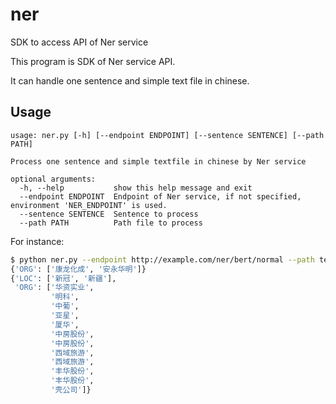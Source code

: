 # ner

SDK to access API of Ner service

This program is SDK of Ner service API.  

It can handle one sentence and simple text file in chinese. 

## Usage
```text
usage: ner.py [-h] [--endpoint ENDPOINT] [--sentence SENTENCE] [--path PATH]

Process one sentence and simple textfile in chinese by Ner service

optional arguments:
  -h, --help           show this help message and exit
  --endpoint ENDPOINT  Endpoint of Ner service, if not specified, environment 'NER_ENDPOINT' is used.
  --sentence SENTENCE  Sentence to process
  --path PATH          Path file to process
```  
  
For instance:  
```bash
$ python ner.py --endpoint http://example.com/ner/bert/normal --path test.txt --sentence '康龙化成(03759)拟续聘安永华明为2020年度境内会计师事 务所'
{'ORG': ['康龙化成', '安永华明']}
{'LOC': ['新冠', '新疆'],
 'ORG': ['华资实业',
         '明科',
         '中葡',
         '亚星',
         '厦华',
         '中房股份',
         '中房股份',
         '西域旅游',
         '西域旅游',
         '丰华股份',
         '丰华股份',
         '壳公司']}
```

